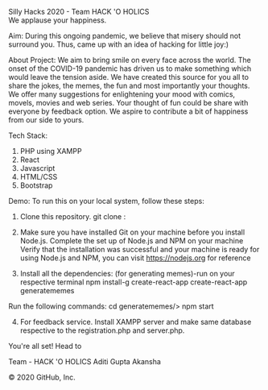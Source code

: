Silly Hacks 2020 - Team HACK 'O HOLICS   
We applause your happiness.

Aim:
During this ongoing pandemic, we believe that misery should not surround you. 
Thus, came up with an idea of hacking for little joy:)

About Project:
We aim to bring smile on every face across the world. The onset of the COVID-19 pandemic has driven us to make something which would leave the  tension aside. We have created this source for you all to share the jokes, the memes, the fun and most importantly your thoughts.
We offer many suggestions for enlightening your mood with comics, movels, movies and web series. Your thought of fun could be share with everyone by feedback option. We aspire to contribute a bit of happiness from our side to yours. 

Tech Stack:
1. PHP using XAMPP
2. React
3. Javascript
4. HTML/CSS
5. Bootstrap

Demo:
To run this on your local system, follow these steps:

1. Clone this repository.
      git clone :

2. Make sure you have installed Git on your machine before you install Node.js.
   Complete the set up of Node.js and NPM on your machine
   Verify that the installation was successful and your machine is ready for using Node.js and NPM, you can visit https://nodejs.org for reference
   
3. Install all the dependencies:
      (for generating memes)-run on your respective terminal
      npm install-g create-react-app
      create-react-app generatememes
      
Run the following commands:
      cd generatememes/> npm start
      
4. For feedback service.
Install XAMPP server and make same database respective to the registration.php and server.php.
      
You're all set! Head to

Team - HACK 'O HOLICS
Aditi Gupta
Akansha

© 2020 GitHub, Inc.
